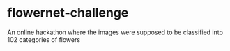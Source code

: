 # flowernet-challenge
An online hackathon where the images were supposed to be classified into 102 categories of flowers
